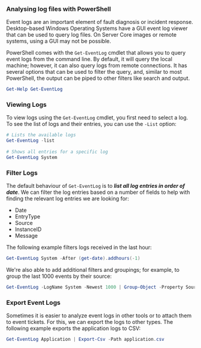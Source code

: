 ### Analysing log files with PowerShell
Event logs are an important element of fault diagnosis or incident response. Desktop-based Windows Operating Systems have a GUI event log viewer that can be used to query log files. On Server Core images or remote systems, using a GUI may not be possible.

PowerShell comes with the `Get-EventLog` cmdlet that allows you to query event logs from the command line. By default, it will query the local machine; however, it can also query logs from remote connections. It has several options that can be used to filter the query, and, similar to most PowerShell, the output can be piped to other filters like search and output. 
```powershell
Get-Help Get-EventLog
```

### Viewing Logs
To view logs using the `Get-EventLog` cmdlet, you first need to select a log. To see the list of logs and their entries, you can use the `-List` option:
```powershell
# Lists the available logs 
Get-EventLog -list
 
# Shows all entries for a specific log
Get-EventLog System
```

### Filter Logs
The default behaviour of `Get-EventLog` is to ***list all log entries in order of date***. We can filter the log entries based on a number of fields to help with finding the relevant log entries we are looking for:
- Date
- EntryType
- Source
- InstanceID
- Message

The following example filters logs received in the last hour:
```powershell
Get-EventLog System -After (get-date).addhours(-1)
```

We're also able to add additional filters and groupings; for example, to group the last 1000 events by their source:
```powershell
Get-EventLog -LogName System -Newest 1000 | Group-Object -Property Source -noelement | Sort-Object -Property count -descending
```

### Export Event Logs
Sometimes it is easier to analyze event logs in other tools or to attach them to event tickets. For this, we can export the logs to other types. The following example exports the application logs to CSV:
```powershell
Get-EventLog Application | Export-Csv -Path application.csv
```
